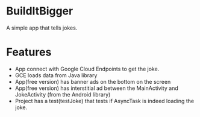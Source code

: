 # BuildItBigger
A simple app that tells jokes. 

# Features

- App connect with Google Cloud Endpoints to get the joke.
- GCE loads data from Java library
- App(free version) has banner ads on the bottom on the screen
- App(free version) has interstitial ad between the MainActivity and JokeActivity (from the Android library)
- Project has a test(testJoke) that tests if AsyncTask is indeed loading the joke.

